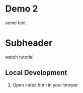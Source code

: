 # Demo 2

some text

# Subheader

watch tutorial

## Local Development

1. Open index.html in your brower
